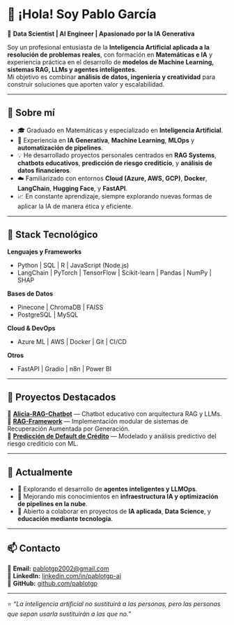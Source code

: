 # 👋 ¡Hola! Soy Pablo García  

🎯 **Data Scientist | AI Engineer | Apasionado por la IA Generativa**

Soy un profesional entusiasta de la **Inteligencia Artificial aplicada a la resolución de problemas reales**, con formación en **Matemáticas e IA** y experiencia práctica en el desarrollo de **modelos de Machine Learning, sistemas RAG, LLMs y agentes inteligentes**.  
Mi objetivo es combinar **análisis de datos, ingeniería y creatividad** para construir soluciones que aporten valor y escalabilidad.

---

## 🧠 Sobre mí

- 🎓 Graduado en Matemáticas y especializado en **Inteligencia Artificial**.  
- 🤖 Experiencia en **IA Generativa**, **Machine Learning**, **MLOps** y **automatización de pipelines**.  
- 💡 He desarrollado proyectos personales centrados en **RAG Systems**, **chatbots educativos**, **predicción de riesgo crediticio**, y **análisis de datos financieros**.  
- ☁️ Familiarizado con entornos **Cloud (Azure, AWS, GCP)**, **Docker**, **LangChain**, **Hugging Face**, y **FastAPI**.  
- 📈 En constante aprendizaje, siempre explorando nuevas formas de aplicar la IA de manera ética y eficiente.

---

## 🧰 Stack Tecnológico

**Lenguajes y Frameworks**
- Python | SQL | R | JavaScript (Node.js)
- LangChain | PyTorch | TensorFlow | Scikit-learn | Pandas | NumPy | SHAP

**Bases de Datos**
- Pinecone | ChromaDB | FAISS  
- PostgreSQL | MySQL  

**Cloud & DevOps**
- Azure ML | AWS | Docker | Git | CI/CD  

**Otros**
- FastAPI | Gradio | n8n | Power BI  

---

## 🧩 Proyectos Destacados

🔹 [**Alicia-RAG-Chatbot**](https://github.com/pablotgp/Alicia-RAG-Chatbot) — Chatbot educativo con arquitectura RAG y LLMs.  
🔹 [**RAG-Framework**](https://github.com/pablotgp/RAG-) — Implementación modular de sistemas de Recuperación Aumentada por Generación.  
🔹 [**Predicción de Default de Crédito**](https://github.com/pablotgp/prediccion-default-credito) — Modelado y análisis predictivo del riesgo crediticio con ML.  

---

## 🌱 Actualmente

- 🚀 Explorando el desarrollo de **agentes inteligentes y LLMOps**.  
- 🧩 Mejorando mis conocimientos en **infraestructura IA y optimización de pipelines en la nube**.  
- 🤝 Abierto a colaborar en proyectos de **IA aplicada**, **Data Science**, y **educación mediante tecnología**.

---

## 📫 Contacto

📧 **Email:** pablotgp2002@gmail.com  
💼 **LinkedIn:** [linkedin.com/in/pablotgp-ai](https://www.linkedin.com/in/pablogp-ai)  
🐙 **GitHub:** [github.com/pablotgp](https://github.com/pablotgp)  

---

⭐ _“La inteligencia artificial no sustituirá a las personas, pero las personas que sepan usarla sustituirán a las que no.”_
